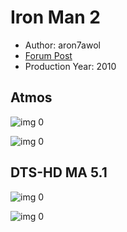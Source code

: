 # Iron Man 2

* Author: aron7awol
* [Forum Post](https://www.avsforum.com/threads/bass-eq-for-filtered-movies.2995212/post-56759546)
* Production Year: 2010

## Atmos

![img 0](https://i.imgur.com/ML0deYR.jpg)

![img 0](https://i.imgur.com/JbylwkM.png)

## DTS-HD MA 5.1

![img 0](https://i.imgur.com/5XyuwZ0.jpg)

![img 0](https://i.imgur.com/AkCZTWy.jpg)

